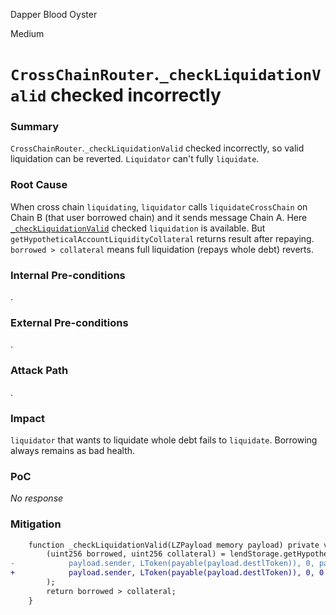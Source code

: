 Dapper Blood Oyster

Medium

# `CrossChainRouter`.`_checkLiquidationValid` checked incorrectly

### Summary

`CrossChainRouter`.`_checkLiquidationValid` checked incorrectly, so valid liquidation can be reverted.
`Liquidator` can't fully `liquidate`.

### Root Cause

When cross chain `liquidating`, `liquidator` calls `liquidateCrossChain` on Chain B (that user borrowed chain) and it sends message Chain A.
Here [`_checkLiquidationValid`](https://github.com/sherlock-audit/2025-05-lend-audit-contest/blob/main/Lend-V2/src/LayerZero/CrossChainRouter.sol#L431-L436) checked `liquidation` is available.
But `getHypotheticalAccountLiquidityCollateral` returns result after repaying.
`borrowed > collateral` means full liquidation (repays whole debt) reverts.

### Internal Pre-conditions

.

### External Pre-conditions

.

### Attack Path

.

### Impact

`liquidator` that wants to liquidate whole debt fails to `liquidate`.
Borrowing always remains as bad health.

### PoC

_No response_

### Mitigation

```diff
    function _checkLiquidationValid(LZPayload memory payload) private view returns (bool) {
        (uint256 borrowed, uint256 collateral) = lendStorage.getHypotheticalAccountLiquidityCollateral(
-            payload.sender, LToken(payable(payload.destlToken)), 0, payload.amount
+            payload.sender, LToken(payable(payload.destlToken)), 0, 0
        );
        return borrowed > collateral;
    }
```